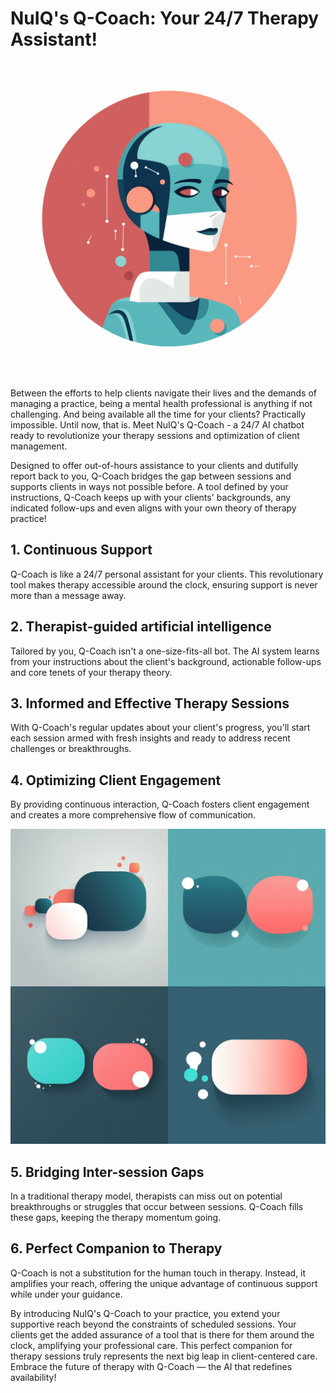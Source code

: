 # NuIQ's Q-Coach: Your 24/7 Therapy Assistant!

![NuIQ Coach is a 24/7 therapist's assistant](/articles/img/coach1.png)

Between the efforts to help clients navigate their lives and the demands of managing a practice, being a mental health professional is anything if not challenging. And being available all the time for your clients? Practically impossible. Until now, that is. Meet NuIQ's Q-Coach - a 24/7 AI chatbot ready to revolutionize your therapy sessions and optimization of client management.

Designed to offer out-of-hours assistance to your clients and dutifully report back to you, Q-Coach bridges the gap between sessions and supports clients in ways not possible before. A tool defined by your instructions, Q-Coach keeps up with your clients' backgrounds, any indicated follow-ups and even aligns with your own theory of therapy practice!

## **1. Continuous Support**

Q-Coach is like a 24/7 personal assistant for your clients. This revolutionary tool makes therapy accessible around the clock, ensuring support is never more than a message away.

## **2. Therapist-guided artificial intelligence**

Tailored by you, Q-Coach isn't a one-size-fits-all bot. The AI system learns from your instructions about the client's background, actionable follow-ups and core tenets of your therapy theory.

## **3. Informed and Effective Therapy Sessions**

With Q-Coach's regular updates about your client's progress, you'll start each session armed with fresh insights and ready to address recent challenges or breakthroughs.

## **4. Optimizing Client Engagement**

By providing continuous interaction, Q-Coach fosters client engagement and creates a more comprehensive flow of communication.

![Q Coach is an AI powered chatbot Coach](/articles/img/bubbles.png)

## **5. Bridging Inter-session Gaps**

In a traditional therapy model, therapists can miss out on potential breakthroughs or struggles that occur between sessions. Q-Coach fills these gaps, keeping the therapy momentum going.

## **6. Perfect Companion to Therapy**

Q-Coach is not a substitution for the human touch in therapy. Instead, it amplifies your reach, offering the unique advantage of continuous support while under your guidance.

By introducing NuIQ's Q-Coach to your practice, you extend your supportive reach beyond the constraints of scheduled sessions. Your clients get the added assurance of a tool that is there for them around the clock, amplifying your professional care. This perfect companion for therapy sessions truly represents the next big leap in client-centered care. Embrace the future of therapy with Q-Coach — the AI that redefines availability!
